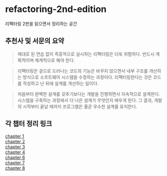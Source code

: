 # refactoring-2nd-edition

리팩터링 2판을 읽으면서 정리하는 공간

## 추천사 및 서문의 요약

> 제대로 된 연습 없이 즉흥적으로 실시하는 리팩터링은 더욱 위험하다. 반드시 계획적이며 체계적으로 해야 한다.

> 리팩터링은 겉으로 드러나는 코드의 기능은 바꾸지 않으면서 내부 구조를 개선하는 방식으로 소프트웨어 시스템을 수정하는 과정이다. 리팩터링한다는 것은 코드를 작성하고 난 뒤에 설계를 개선하는 일이다.

> 처음부터 완벽한 설계를 갖추기보다는 개발을 진행하면서 지속적으로 설계한다. 시스템을 구축하는 과정에서 더 나은 설계가 무엇인지 배우게 된다. 그 결과, 개발의 시작부터 끝날 때까지 프로그램은 줄곧 우수한 설계를 유지한다.

## 각 챕터 정리 링크

[chapter 1](chapter1/chapter1.md)  
[chapter 2](chapter2/chapter2.md)  
[chapter 3](chapter3/chapter3.md)  
[chapter 4](chapter4/chapter4.md)  
[chapter 6](chapter6/chapter6.md)  
[chapter 7](chapter7/chapter7.md)  
[chapter 8](chapter8/chapter8.md)
